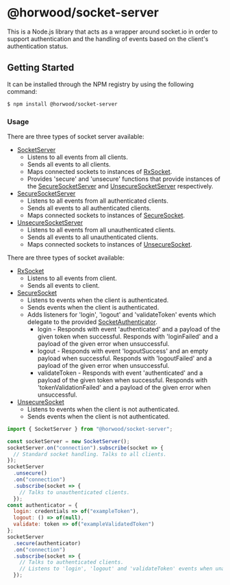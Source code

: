 # @horwood/socket-server

This is a Node.js library that acts as a wrapper around socket.io in order to support authentication and the handling of
events based on the client's authentication status.

## Getting Started

It can be installed through the NPM registry by using the following command:

```bash
$ npm install @horwood/socket-server
```

### Usage

There are three types of socket server available:

- [SocketServer](https://github.com/lnhorwood/socket-server/blob/master/src/model/socket-server.ts)
  - Listens to all events from all clients.
  - Sends all events to all clients.
  - Maps connected sockets to instances of
    [RxSocket](https://github.com/lnhorwood/socket-server/blob/master/src/model/rx-socket.ts).
  - Provides 'secure' and 'unsecure' functions that provide instances of the
    [SecureSocketServer](https://github.com/lnhorwood/socket-server/blob/master/src/model/secure-socket-server.ts) and
    [UnsecureSocketServer](https://github.com/lnhorwood/socket-server/blob/master/src/model/unsecure-socket-server.ts)
    respectively.
- [SecureSocketServer](https://github.com/lnhorwood/socket-server/blob/master/src/model/secure-socket-server.ts)
  - Listens to all events from all authenticated clients.
  - Sends all events to all authenticated clients.
  - Maps connected sockets to instances of
    [SecureSocket](https://github.com/lnhorwood/socket-server/blob/master/src/model/secure-socket.ts).
- [UnsecureSocketServer](https://github.com/lnhorwood/socket-server/blob/master/src/model/unsecure-socket-server.ts)
  - Listens to all events from all unauthenticated clients.
  - Sends all events to all unauthenticated clients.
  - Maps connected sockets to instances of
    [UnsecureSocket](https://github.com/lnhorwood/socket-server/blob/master/src/model/unsecure-socket.ts).

There are three types of socket available:

- [RxSocket](https://github.com/lnhorwood/socket-server/blob/master/src/model/rx-socket.ts)
  - Listens to all events from client.
  - Sends all events to client.
- [SecureSocket](https://github.com/lnhorwood/socket-server/blob/master/src/model/secure-socket.ts)
  - Listens to events when the client is authenticated.
  - Sends events when the client is authenticated.
  - Adds listeners for 'login', 'logout' and 'validateToken' events which delegate to the provided
    [SocketAuthenticator](https://github.com/lnhorwood/socket-server/blob/master/src/model/socket-authenticator.ts).
    - login - Responds with event 'authenticated' and a payload of the given token when successful. Responds with
      'loginFailed' and a payload of the given error when unsuccessful.
    - logout - Responds with event 'logoutSuccess' and an empty payload when successful. Responds with 'logoutFailed'
      and a payload of the given error when unsuccessful.
    - validateToken - Responds with event 'authenticated' and a payload of the given token when successful. Responds
      with 'tokenValidationFailed' and a payload of the given error when unsuccessful.
- [UnsecureSocket](https://github.com/lnhorwood/socket-server/blob/master/src/model/unsecure-socket.ts)
  - Listens to events when the client is not authenticated.
  - Sends events when the client is not authenticated.

```js
import { SocketServer } from "@horwood/socket-server";

const socketServer = new SocketServer();
socketServer.on("connection").subscribe(socket => {
  // Standard socket handling. Talks to all clients.
});
socketServer
  .unsecure()
  .on("connection")
  .subscribe(socket => {
    // Talks to unauthenticated clients.
  });
const authenticator = {
  login: credentials => of("exampleToken"),
  logout: () => of(null),
  validate: token => of("exampleValidatedToken")
};
socketServer
  .secure(authenticator)
  .on("connection")
  .subscribe(socket => {
    // Talks to authenticated clients.
    // Listens to 'login', 'logout' and 'validateToken' events when unauthenticated. Delegates to authenticator.
  });
```
